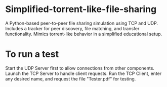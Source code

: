 # Simplified-torrent-like-file-sharing
A Python-based peer-to-peer file sharing simulation using TCP and UDP. Includes a tracker for peer discovery, file matching, and transfer functionality. Mimics torrent-like behavior in a simplified educational setup.

# To run a test 
Start the UDP Server first to allow connections from other components.
Launch the TCP Server to handle client requests.
Run the TCP Client, enter any desired name, and request the file "Tester.pdf" for testing.

